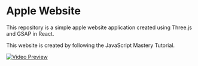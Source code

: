 # Apple Website 

This repository is a simple apple website application created using Three.js and GSAP in React.

This website is created by following the JavaScript Mastery Tutorial.

[![Video Preview](https://img.youtube.com/vi/kRQbRAJ4-Fs/maxresdefault.jpg)](https://www.youtube.com/watch?v=kRQbRAJ4-Fs)
